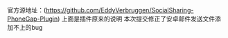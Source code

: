 
官方源地址：(https://github.com/EddyVerbruggen/SocialSharing-PhoneGap-Plugin)
上面是插件原来的说明  本次提交修正了安卓邮件发送文件添加不上的bug
